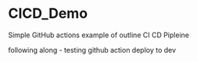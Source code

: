 # CICD_Demo
Simple GitHub actions example of outline CI CD Pipleine

following along - testing github action deploy to dev
